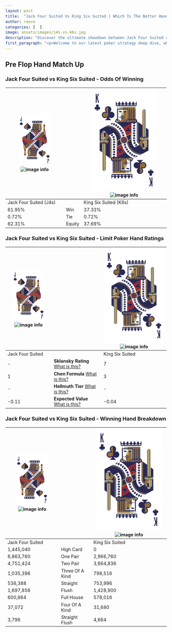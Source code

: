 ```yaml
---
layout: post
title:  "Jack Four Suited Vs King Six Suited | Which Is The Better Hand In Poker? A Complete Guide"
author: reece
categories: [  ]
image: assets/images/j4s-vs-k6s.jpg
description: "Discover the ultimate showdown between Jack Four Suited and King Six Suited in poker! Uncover the odds, strategies, and scenarios where one hand triumphs over the other. Get ready to up your poker game with this thrilling analysis."
first_paragraph: "<p>Welcome to our latest poker strategy deep dive, where we're pitting two distinct hands against each other in a high-stakes showdown: Jack Four Suited vs King Six Suited.</p><p>In the dynamic world of poker, every decision counts, and knowing which hand holds the upper hand is key to your success at the table.</p><p>In this article, we'll dissect these two hands, explore the scenarios where one dominates the other, and equip you with the knowledge to make strategic choices that can tip the odds in your favor.</p><p>Get ready to unravel the intriguing dynamics of these poker hands and elevate your game to new heights.</p>"
---
```




[comment]: # (sp0)

## Pre Flop Hand Match Up

<div class="table hand-ratings" markdown="1"> 



### Jack Four Suited vs King Six Suited - Odds Of Winning


    
| ![image info](assets/images/hand1/J.png) ![image info](assets/images/hand1/4s.png) |  | ![image info](assets/images/hand2/K.png) ![image info](assets/images/hand2/6s.png) |
| -------- | -------- | -------- |
| Jack Four Suited (J4s) |  | King Six Suited (K6s) |
| 61.95% | Win | 37.33% |
| 0.72% | Tie | 0.72% |
| 62.31% | Equity | 37.69% |




[comment]: # (sp1)



### Jack Four Suited vs King Six Suited - Limit Poker Hand Ratings


    
| ![image info](assets/images/hand1/J.png) ![image info](assets/images/hand1/4s.png) |  | ![image info](assets/images/hand2/K.png) ![image info](assets/images/hand2/6s.png) |
| -------- | -------- | -------- |
| Jack Four Suited |  | King Six Suited |
| - | **Sklansky Rating** [What is this?](/sklansky-rating-explained) | 7 |
| 1 | **Chen Formula** [What is this?](/chen-formula-explained) | 3 |
| - | **Hellmuth Tier** [What is this?](/Hellmuth-tier-explained) | - |
| -0.11 | **Expected Value** [What is this?](/expected-value-explained) | -0.04 |




[comment]: # (sp2)



### Jack Four Suited vs King Six Suited - Winning Hand Breakdown


    
| ![image info](assets/images/hand1/J.png) ![image info](assets/images/hand1/4s.png) |  | ![image info](assets/images/hand2/K.png) ![image info](assets/images/hand2/6s.png) |
| -------- | -------- | -------- |
| Jack Four Suited |  | King Six Suited |
| 1,445,040 | High Card | 0 |
| 6,863,760 | One Pair | 2,966,760 |
| 4,751,424 | Two Pair | 3,664,836 |
| 1,035,396 | Three Of A Kind | 798,516 |
| 536,388 | Straight | 753,996 |
| 1,697,856 | Flush | 1,428,900 |
| 600,864 | Full House | 578,016 |
| 37,072 | Four Of A Kind | 31,680 |
| 3,796 | Straight Flush | 4,664 |




[comment]: # (sp3)



</div>

[comment]: # (sp4)



[comment]: # (sp5)

